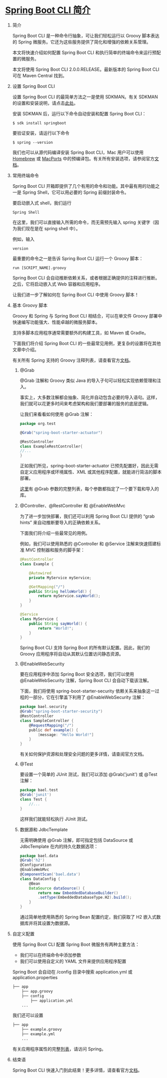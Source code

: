 # [Spring Boot CLI 简介](https://www.baeldung.com/spring-boot-cli)

1. 简介

    Spring Boot CLI 是一种命令行抽象，可让我们轻松运行以 Groovy 脚本表达的 Spring 微服务。它还为这些服务提供了简化和增强的依赖关系管理。

    本文将快速介绍如何配置 Spring Boot CLI 和执行简单的终端命令来运行预配置的微服务。

    本文将使用 Spring Boot CLI 2.0.0.RELEASE。最新版本的 Spring Boot CLI 可在 Maven Central 找到。

2. 设置 Spring Boot CLI

    设置 Spring Boot CLI 的最简单方法之一是使用 SDKMAN。有关 SDKMAN 的设置和安装说明，请点击[此处](https://sdkman.io/install)。

    安装 SDKMAN 后，运行以下命令自动安装和配置 Spring Boot CLI：

    `$ sdk install springboot`

    要验证安装，请运行以下命令

    `$ spring --version`

    我们也可以从源代码编译安装 Spring Boot CLI，Mac 用户可以使用 [Homebrew](https://brew.sh/) 或 [MacPorts](https://www.macports.org/) 中的预编译包。有关所有安装选项，请参阅官方[文档](https://docs.spring.io/spring-boot/docs/current/reference/html/getting-started-installing-spring-boot.html#getting-started-installing-the-cli)。

3. 常用终端命令

    Spring Boot CLI 开箱即提供了几个有用的命令和功能。其中最有用的功能之一是 Spring Shell，它可以用必要的 Spring 前缀封装命令。

    要启动嵌入式 shell，我们运行

    `Spring Shell`

    在这里，我们可以直接输入所需的命令，而无需预先输入 spring 关键字（因为我们现在是在 spring shell 中）。

    例如，输入

    `version`

    最重要的命令之一是告诉 Spring Boot CLI 运行一个 Groovy 脚本：

    `run [SCRIPT_NAME].groovy`

    Spring Boot CLI 会自动推断依赖关系，或者根据正确提供的注释进行推断。之后，它将启动嵌入式 Web 容器和应用程序。

    让我们进一步了解如何在 Spring Boot CLI 中使用 Groovy 脚本！

4. 基本 Groovy 脚本

    Groovy 和 Spring 与 Spring Boot CLI 相结合，可以在单文件 Groovy 部署中快速编写功能强大、性能卓越的微服务脚本。

    支持多脚本应用程序通常需要额外的构建工具，如 Maven 或 Gradle。

    下面我们将介绍 Spring Boot CLI 的一些最常见用例，更复杂的设置将在其他文章中介绍。

    有关所有 Spring 支持的 Groovy 注释列表，请查看官方[文档](https://docs.spring.io/spring-boot/docs/current/reference/html/cli-using-the-cli.html)。

    1. @Grab

        @Grab 注解和 Groovy 类似 Java 的导入子句可以轻松实现依赖管理和注入。

        事实上，大多数注解都会抽象、简化并自动包含必要的导入语句。这样，我们就可以花更多时间来考虑架构和我们要部署的服务的底层逻辑。

        让我们来看看如何使用 @Grab 注解：

        ```groovy
        package org.test

        @Grab("spring-boot-starter-actuator")

        @RestController
        class ExampleRestController{
        //...
        }
        ```

        正如我们所见，spring-boot-starter-actuator 已预先配置好，因此无需自定义应用程序或环境属性、XML 或其他程序配置，就能进行简洁的脚本部署。

        [这里](https://docs.spring.io/spring-boot/docs/current/reference/html/appendix-dependency-versions.html)有 @Grab 参数的完整列表，每个参数都指定了一个要下载和导入的库。

    2. @Controller、@RestController 和 @EnableWebMvc

        为了进一步加快部署，我们还可以利用 Spring Boot CLI 提供的 “grab hints” 来自动推断要导入的正确依赖关系。

        下面我们将介绍一些最常见的用例。

        例如，我们可以使用熟悉的 @Controller 和 @Service 注解来快速搭建标准 MVC 控制器和服务的脚手架：

        ```java
        @RestController
        class Example {

            @Autowired
            private MyService myService;

            @GetMapping("/")
            public String helloWorld() {
                return myService.sayWorld();
            }
        }

        @Service
        class MyService {
            public String sayWorld() {
                return "World!";
            }
        }
        ```

        Spring Boot CLI 支持 Spring Boot 的所有默认配置。因此，我们的 Groovy 应用程序将自动从其默认位置访问静态资源。

    3. @EnableWebSecurity

        要在应用程序中添加 Spring Boot 安全选项，我们可以使用 @EnableWebSecurity 注解，Spring Boot CLI 会自动下载该注解。

        下面，我们将使用 spring-boot-starter-security 依赖关系来抽象这一过程的一部分，它在引擎盖下利用了 @EnableWebSecurity 注解：

        ```groovy
        package bael.security
        @Grab("spring-boot-starter-security")
        @RestController
        class SampleController {
            @RequestMapping("/")
            public def example() {
                [message: "Hello World!"]
            }
        }
        ```

        有关如何保护资源和处理安全问题的更多详情，请查阅官方文档。

    4. @Test

        要设置一个简单的 JUnit 测试，我们可以添加 @Grab('junit') 或 @Test 注解：

        ```groovy
        package bael.test
        @Grab('junit')
        class Test {
            //...
        }
        ```

        这样我们就能轻松执行 JUnit 测试。

    5. 数据源和 JdbcTemplate

        无需明确使用 @Grab 注解，即可指定包括 DataSource 或 JdbcTemplate 在内的持久化数据选项：

        ```groovy
        package bael.data
        @Grab('h2')
        @Configuration
        @EnableWebMvc
        @ComponentScan('bael.data')
        class DataConfig {
            @Bean
            DataSource dataSource() {
                return new EmbeddedDatabaseBuilder()
                .setType(EmbeddedDatabaseType.H2).build();
            }
        }
        ```

        通过简单地使用熟悉的 Spring Bean 配置约定，我们获取了 H2 嵌入式数据库并将其设置为数据源。

5. 自定义配置

    使用 Spring Boot CLI 配置 Spring Boot 微服务有两种主要方法：

    - 我们可以在终端命令中添加参数
    - 我们可以使用自定义的 YAML 文件来提供应用程序配置

    Spring Boot 会自动在 /config 目录中搜索 application.yml 或 application.properties

    ```txt
    ├── app
        ├── app.groovy
        ├── config
            ├── application.yml
        ...
    ```

    我们还可以设置

    ```txt
    ├── app
        ├── example.groovy
        ├── example.yml
        ...
    ```

    有关应用程序属性的完整[列表](https://docs.spring.io/spring-boot/docs/current/reference/html/common-application-properties.html)，请访问 Spring。

6. 结束语

    Spring Boot CLI 快速入门到此结束！更多详情，请查看官方[文档](https://docs.spring.io/spring-boot/docs/current/reference/html/cli-using-the-cli.html)。
